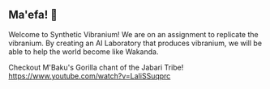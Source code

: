 ## Ma'efa! 👋
Welcome to Synthetic Vibranium! We are on an assignment to replicate the vibranium. By creating an AI Laboratory that produces vibranium, we will be able to help the world become like Wakanda.

Checkout M'Baku's Gorilla chant of the Jabari Tribe!
https://www.youtube.com/watch?v=LaIiSSuqprc

<!--

**Here are some ideas to get you started:**

🙋‍♀️ A short introduction - what is your organization all about?
🌈 Contribution guidelines - how can the community get involved?
👩‍💻 Useful resources - where can the community find your docs? Is there anything else the community should know?
🍿 Fun facts - what does your team eat for breakfast?
🧙 Remember, you can do mighty things with the power of [Markdown](https://docs.github.com/github/writing-on-github/getting-started-with-writing-and-formatting-on-github/basic-writing-and-formatting-syntax)
-->
